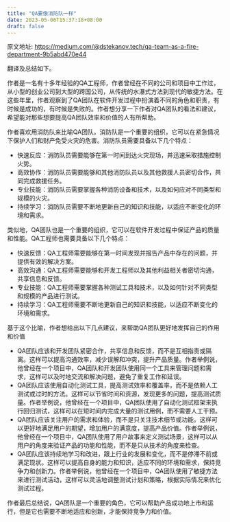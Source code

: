 ```yaml
---
title: "QA要像消防队一样"
date: 2023-05-06T15:37:18+08:00
draft: false
---
```


原文地址: https://medium.com/@dstekanov.tech/qa-team-as-a-fire-department-9b5abd470e44

翻译及总结如下。

作者是一名有十多年经验的QA工程师，作者曾经在不同的公司和项目中工作过，从小型的创业公司到大型的跨国公司，从传统的水瀑式方法到现代的敏捷方法。在这些年里，作者观察到了QA团队在软件开发过程中扮演着不同的角色和职责，有时候是成功的，有时候是失败的。作者想分享一下作者对QA团队的看法和建议，希望能对那些想要提高QA团队效率和价值的人有所帮助。

作者喜欢用消防队来比喻QA团队。消防队是一个重要的组织，它可以在紧急情况下保护人们和财产免受火灾的危害。消防队员需要具备以下几个特点：

- 快速反应：消防队员需要能够在第一时间到达火灾现场，并迅速采取措施控制火势。
- 高效协作：消防队员需要能够和其他消防队员以及其他救援人员密切合作，共同完成救援任务。
- 专业技能：消防队员需要掌握各种消防设备和技术，以及如何应对不同类型和规模的火灾。
- 持续学习：消防队员需要不断地更新自己的知识和技能，以适应不断变化的环境和需求。

类似地，QA团队也是一个重要的组织，它可以在软件开发过程中保证产品的质量和性能。QA工程师也需要具备以下几个特点：

- 快速反馈：QA工程师需要能够在第一时间发现并报告产品中存在的问题，并提供有效的解决方案。
- 高效沟通：QA工程师需要能够和开发工程师以及其他利益相关者密切沟通，共享信息和反馈。
- 专业技能：QA工程师需要掌握各种测试工具和技术，以及如何针对不同类型和规模的产品进行测试。
- 持续学习：QA工程师需要不断地更新自己的知识和技能，以适应不断变化的环境和需求。

基于这个比喻，作者想给出以下几点建议，来帮助QA团队更好地发挥自己的作用和价值

- QA团队应该和开发团队紧密合作，共享信息和反馈，而不是互相指责或隔离。这样可以提高沟通效率，减少误解和冲突，提升产品质量。作者举例说，他曾经在一个项目中，QA团队和开发团队使用同一个工具来管理问题和需求，这样可以及时地交流和解决问题，避免了重复工作和延误。
- QA团队应该使用自动化测试工具，提高测试效率和覆盖率，而不是依赖人工测试或过时的方法。这样可以节省时间和资源，发现更多的问题，提高测试质量。作者举例说，他曾经在一个项目中，QA团队使用了自动化测试框架来执行回归测试，这样可以在短时间内完成大量的测试用例，而不需要人工干预。
- QA团队应该关注用户的需求和体验，而不是只关注技术细节或功能。这样可以更好地满足用户的期望，增加用户的满意度，提高产品价值。作者举例说，他曾经在一个项目中，QA团队使用了用户故事来定义测试场景，这样可以从用户的角度来验证产品的功能和性能，而不是只从技术的角度来检查。
- QA团队应该持续地学习和改进，跟上行业的发展和变化，而不是停滞不前或满足现状。这样可以提高自身的能力和知识，适应不同的环境和需求，保持竞争力和创新力。作者举例说，他曾经在一个项目中，QA团队使用了敏捷方法来进行测试活动，这样可以灵活地调整测试计划和策略，根据实际情况来优化测试过程。

作者最后总结说，QA团队是一个重要的角色，它可以帮助产品成功地上市和运行，但是它也需要不断地适应和创新，才能保持竞争力和价值。
